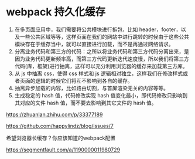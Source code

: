 # webpack 持久化缓存



1. 在多页面应用中，我们需要将公共模块进行拆包，比如 header，footer，以及一些公共区域等等，这样页面在我们的网站中进行跳转的时候由于这些公共模块存在于缓存当中，就可以直接进行加载，而不是再通过网络请求。
2. 分离业务代码和第三方的代码：之所以将业务代码和第三方代码分离出来，是因为业务代码更新频率高，而第三方代码更新迭代速度慢，所以我们将第三方代码(库，框架)进行抽离，这样可以充分利用浏览器的缓存来加载第三方库。
3. 从 js 中抽离 css，使得 css 样式和 js 逻辑相对独立，这样我们在修改样式或者页面的逻辑的时候它们将互不影响到各自的缓存。
4. 抽离异步加载的内容，比如路由切割，与首屏渲染无关的内容等等。
5. 生成稳定的 hash 值，代码修改实现 hash 值变化最小，即代码修改只影响到其对应的文件 hash 值，而不要去影响到其它文件的 hash 值。



https://zhuanlan.zhihu.com/p/33377189

https://github.com/happylindz/blog/issues/7





希望浏览器长缓存？你应该知道的webpack配置

https://segmentfault.com/a/1190000011980729